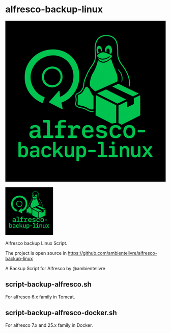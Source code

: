 # alfresco-backup-linux
![alfresco-backup-linux logo](img/alfresco-backup-linux.png)

<img src="img/alfresco-backup-linux.png" alt="alfresco-backup-linux logo" width="150"/>


Alfresco backup Linux Script.

The project is open source in https://github.com/ambientelivre/alfresco-backup-linux

A Backup Script for Alfresco by @ambientelivre

## script-backup-alfresco.sh 

For alfresco 6.x family in Tomcat.


## script-backup-alfresco-docker.sh

For alfresco 7.x and 25.x family in Docker.

